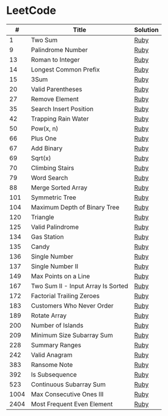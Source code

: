 # LeetCode

| # | Title | Solution |
|---| ----- | -------- |
|    1 | Two Sum                            | [Ruby](./ruby_solutions/1_two_sum.rb)                         |
|    9 | Palindrome Number                  | [Ruby](./ruby_solutions/9_palindrome_number.rb)               |
|   13 | Roman to Integer                   | [Ruby](./ruby_solutions/13_roman_to_integer.rb)               |
|   14 | Longest Common Prefix              | [Ruby](./ruby_solutions/14_longest_common_prefix.rb)          |
|   15 | 3Sum                               | [Ruby](./ruby_solutions/15_3sum.rb)                           |
|   20 | Valid Parentheses                  | [Ruby](./ruby_solutions/20_valid_parentheses.rb)              |
|   27 | Remove Element                     | [Ruby](./ruby_solutions/27_remove_element.rb)                 |
|   35 | Search Insert Position             | [Ruby](./ruby_solutions/35_search_insert_position.rb)         |
|   42 | Trapping Rain Water                | [Ruby](./ruby_solutions/42_trapping_rain_water.rb)            |
|   50 | Pow(x, n)                          | [Ruby](./ruby_solutions/50_pow_x_n.rb)                        |
|   66 | Plus One                           | [Ruby](./ruby_solutions/66_plus_one.rb)                       |
|   67 | Add Binary                         | [Ruby](./ruby_solutions/67_add_binary.rb)                     |
|   69 | Sqrt(x)                            | [Ruby](./ruby_solutions/69_sqrt_x.rb)                         |
|   70 | Climbing Stairs                    | [Ruby](./ruby_solutions/70_climbing_stairs.rb)                |
|   79 | Word Search                        | [Ruby](./ruby_solutions/79_word_search.rb)                    |
|   88 | Merge Sorted Array                 | [Ruby](./ruby_solutions/88_merge_sorted_array.rb)             |
|  101 | Symmetric Tree                     | [Ruby](./ruby_solutions/101_symmetric_tree.rb)                |
|  104 | Maximum Depth of Binary Tree       | [Ruby](./ruby_solutions/104_maximum_depth_of_binary_tree.rb)  |
|  120 | Triangle                           | [Ruby](./ruby_solutions/120_triangle.rb)                      |
|  125 | Valid Palindrome                   | [Ruby](./ruby_solutions/125_valid_palindrome.rb)              |
|  134 | Gas Station                        | [Ruby](./ruby_solutions/134_gas_station.rb)                   |
|  135 | Candy                              | [Ruby](./ruby_solutions/135_candy.rb)                         |
|  136 | Single Number                      | [Ruby](./ruby_solutions/136_single_number.rb)                 |
|  137 | Single Number II                   | [Ruby](./ruby_solutions/137_single_number_ii.rb)              |
|  149 | Max Points on a Line               | [Ruby](./ruby_solutions/149_max_points_on_a_line.rb)          |
|  167 | Two Sum II - Input Array Is Sorted | [Ruby](./ruby_solutions/167_two_sum_ii.rb)                    |
|  172 | Factorial Trailing Zeroes          | [Ruby](./ruby_solutions/172_factorial_trailing_zeroes.rb)     |
|  183 | Customers Who Never Order          | [Ruby](./ruby_solutions/183_customers_who_never_order.rb)     |
|  189 | Rotate Array                       | [Ruby](./ruby_solutions/189_rotate_array.rb)                  |
|  200 | Number of Islands                  | [Ruby](./ruby_solutions/200_number_of_islands.rb)             |
|  209 | Minimum Size Subarray Sum          | [Ruby](./ruby_solutions/209_minimum_size_subarray_sum.rb)     |
|  228 | Summary Ranges                     | [Ruby](./ruby_solutions/228_summary_ranges.rb)                |
|  242 | Valid Anagram                      | [Ruby](./ruby_solutions/242_valid_anagram.rb)                 |
|  383 | Ransome Note                       | [Ruby](./ruby_solutions/383_ransom_note.rb)                   |
|  392 | Is Subsequence                     | [Ruby](./ruby_solutions/392_is_subsequence.rb)                |
|  523 | Continuous Subarray Sum            | [Ruby](./ruby_solutions/523_continuous_subarray_sum.rb)       |
| 1004 | Max Consecutive Ones III           | [Ruby](./ruby_solutions/1004_max_consecutive_ones_iii.rb)     |
| 2404 | Most Frequent Even Element         | [Ruby](./ruby_solutions/2404_most_frequent_even_element.rb)   |